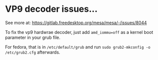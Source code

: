 # VP9 decoder issues...
See more at: 
https://gitlab.freedesktop.org/mesa/mesa/-/issues/8044


To fix the vp9 hardwrae decoder, just add `amd_iommu=off` as a kernel boot parameter in your grub file.

For fedora, that is in `/etc/default/grub` and run `sudo grub2-mkconfig -o /etc/grub2.cfg` afterwards.